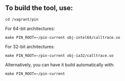 ## To build the tool, use:
```
cd /vagrant/pin
```
For 64-bit architectures:
```
make PIN_ROOT=~/pin-current obj-intel64/calltrace.so
```
For 32-bit architectures:
```
make PIN_ROOT=~/pin-current obj-ia32/calltrace.so
```
Alternatively, you can have it build automatically with:
```
make PIN_ROOT=~/pin-current
```
